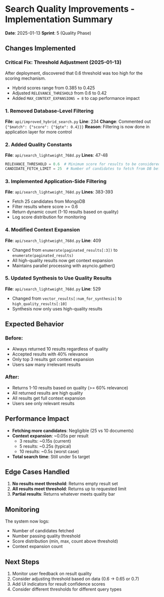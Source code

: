 # Search Quality Improvements - Implementation Summary

**Date**: 2025-01-13
**Sprint**: 5 (Quality Phase)

## Changes Implemented

### Critical Fix: Threshold Adjustment (2025-01-13)
After deployment, discovered that 0.6 threshold was too high for the scoring mechanism.
- Hybrid scores range from 0.385 to 0.425
- Adjusted `RELEVANCE_THRESHOLD` from 0.6 to 0.42
- Added `MAX_CONTEXT_EXPANSIONS = 8` to cap performance impact

### 1. Removed Database-Level Filtering
**File**: `api/improved_hybrid_search.py`
**Line**: 234
**Change**: Commented out `{"$match": {"score": {"$gte": 0.4}}}`
**Reason**: Filtering is now done in application layer for more control

### 2. Added Quality Constants
**File**: `api/search_lightweight_768d.py`
**Lines**: 47-48
```python
RELEVANCE_THRESHOLD = 0.6  # Minimum score for results to be considered relevant
CANDIDATE_FETCH_LIMIT = 25  # Number of candidates to fetch from DB before filtering
```

### 3. Implemented Application-Side Filtering
**File**: `api/search_lightweight_768d.py`
**Lines**: 383-393
- Fetch 25 candidates from MongoDB
- Filter results where score >= 0.6
- Return dynamic count (1-10 results based on quality)
- Log score distribution for monitoring

### 4. Modified Context Expansion
**File**: `api/search_lightweight_768d.py`
**Line**: 409
- Changed from `enumerate(paginated_results[:3])` to `enumerate(paginated_results)`
- All high-quality results now get context expansion
- Maintains parallel processing with asyncio.gather()

### 5. Updated Synthesis to Use Quality Results
**File**: `api/search_lightweight_768d.py`
**Line**: 529
- Changed from `vector_results[:num_for_synthesis]` to `high_quality_results[:10]`
- Synthesis now only uses high-quality results

## Expected Behavior

### Before:
- Always returned 10 results regardless of quality
- Accepted results with 40% relevance
- Only top 3 results got context expansion
- Users saw many irrelevant results

### After:
- Returns 1-10 results based on quality (>= 60% relevance)
- All returned results are high quality
- All results get full context expansion
- Users see only relevant results

## Performance Impact

- **Fetching more candidates**: Negligible (25 vs 10 documents)
- **Context expansion**: ~0.05s per result
  - 3 results: ~0.15s (current)
  - 5 results: ~0.25s (typical)
  - 10 results: ~0.5s (worst case)
- **Total search time**: Still under 5s target

## Edge Cases Handled

1. **No results meet threshold**: Returns empty result set
2. **All results meet threshold**: Returns up to requested limit
3. **Partial results**: Returns whatever meets quality bar

## Monitoring

The system now logs:
- Number of candidates fetched
- Number passing quality threshold
- Score distribution (min, max, count above threshold)
- Context expansion count

## Next Steps

1. Monitor user feedback on result quality
2. Consider adjusting threshold based on data (0.6 → 0.65 or 0.7)
3. Add UI indicators for result confidence scores
4. Consider different thresholds for different query types
